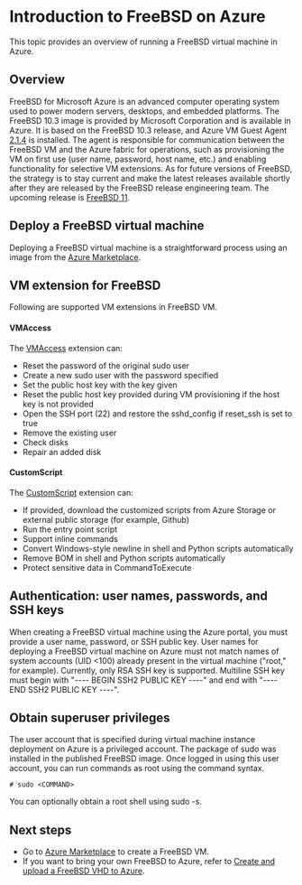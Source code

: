 <properties
   pageTitle="Introduction to FreeBSD on Azure | Microsoft Azure"
   description="Learn about using FreeBSD virtual machines on Azure"
   services="virtual-machines-linux"
   documentationCenter=""
   authors="KylieLiang"
   manager="timlt"
   editor=""
   tags="azure-service-management"/>

<tags
   ms.service="virtual-machines-linux"
   ms.devlang="na"
   ms.topic="article"
   ms.tgt_pltfrm="vm-linux"
   ms.workload="infrastructure-services"
   ms.date="08/27/2016"
   ms.author="kyliel"/>

# Introduction to FreeBSD on Azure
This topic provides an overview of running a FreeBSD virtual machine in Azure.

## Overview
FreeBSD for Microsoft Azure is an advanced computer operating system used to power modern servers, desktops, and embedded platforms. The FreeBSD 10.3 image is provided by Microsoft Corporation and is available in Azure. It is based on the FreeBSD 10.3 release, and Azure VM Guest Agent [2.1.4](https://github.com/Azure/WALinuxAgent/releases/tag/v2.1.4) is installed. The agent is responsible for communication between the FreeBSD VM and the Azure fabric for operations, such as provisioning the VM on first use (user name, password, host name, etc.) and enabling functionality for selective VM extensions.
As for future versions of FreeBSD, the strategy is to stay current and make the latest releases available shortly after they are released by the FreeBSD release engineering team. The upcoming release is [FreeBSD 11](https://www.freebsd.org/releases/11.0R/schedule.html).

## Deploy a FreeBSD virtual machine
Deploying a FreeBSD virtual machine is a straightforward process using an image from the [Azure Marketplace](https://azure.microsoft.com/marketplace/partners/microsoft/freebsd103/).

## VM extension for FreeBSD
Following are supported VM extensions in FreeBSD VM.

#### VMAccess

The [VMAccess](https://github.com/Azure/azure-linux-extensions/tree/master/VMAccess) extension can:

- Reset the password of the original sudo user
- Create a new sudo user with the password specified
- Set the public host key with the key given
- Reset the public host key provided during VM provisioning if the host key is not provided
- Open the SSH port (22) and restore the sshd_config if reset_ssh is set to true
- Remove the existing user
- Check disks
- Repair an added disk

#### CustomScript

The [CustomScript](https://github.com/Azure/azure-linux-extensions/tree/master/CustomScript) extension can:

- If provided, download the customized scripts from Azure Storage or external public storage (for example, Github)
- Run the entry point script
- Support inline commands
- Convert Windows-style newline in shell and Python scripts automatically
- Remove BOM in shell and Python scripts automatically
- Protect sensitive data in CommandToExecute

## Authentication: user names, passwords, and SSH keys
When creating a FreeBSD virtual machine using the Azure portal, you must provide a user name, password, or SSH public key.
User names for deploying a FreeBSD virtual machine on Azure must not match names of system accounts (UID <100) already present in the virtual machine ("root," for example).
Currently, only RSA SSH key is supported. Multiline SSH key must begin with "---- BEGIN SSH2 PUBLIC KEY
----" and end with "---- END SSH2 PUBLIC KEY ----".

## Obtain superuser privileges
The user account that is specified during virtual machine instance deployment on Azure is a privileged account. The package of sudo was installed in the published FreeBSD image.
Once logged in using this user account, you can run commands as root using the command syntax.

    # sudo <COMMAND>

You can optionally obtain a root shell using sudo -s.

## Next steps
- Go to [Azure Marketplace](https://azure.microsoft.com/marketplace/partners/microsoft/freebsd103/) to create a FreeBSD VM.
- If you want to bring your own FreeBSD to Azure, refer to [Create and upload a FreeBSD VHD to Azure](../virtual-machines-linux-classic-freebsd-create-upload-vhd.md).
